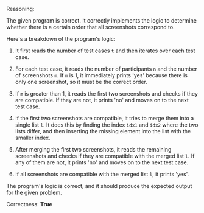 Reasoning: 

The given program is correct. It correctly implements the logic to determine whether there is a certain order that all screenshots correspond to. 

Here's a breakdown of the program's logic:

1. It first reads the number of test cases `t` and then iterates over each test case.

2. For each test case, it reads the number of participants `n` and the number of screenshots `m`. If `m` is 1, it immediately prints 'yes' because there is only one screenshot, so it must be the correct order.

3. If `m` is greater than 1, it reads the first two screenshots and checks if they are compatible. If they are not, it prints 'no' and moves on to the next test case.

4. If the first two screenshots are compatible, it tries to merge them into a single list `l`. It does this by finding the index `idx1` and `idx2` where the two lists differ, and then inserting the missing element into the list with the smaller index.

5. After merging the first two screenshots, it reads the remaining screenshots and checks if they are compatible with the merged list `l`. If any of them are not, it prints 'no' and moves on to the next test case.

6. If all screenshots are compatible with the merged list `l`, it prints 'yes'.

The program's logic is correct, and it should produce the expected output for the given problem.

Correctness: **True**